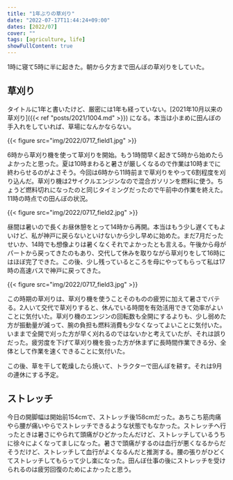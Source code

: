 ```yaml
---
title: "1年ぶりの草刈り"
date: "2022-07-17T11:44:24+09:00"
dates: [2022/07]
cover: ""
tags: [agriculture, life]
showFullContent: true
---
```


1時に寝て5時に半に起きた。朝から夕方まで田んぼの草刈りをしていた。

## 草刈り

タイトルに1年と書いたけど、厳密には1年も経っていない。[2021年10月以来の草刈り]({{< ref "posts/2021/1004.md" >}}) になる。本当は小まめに田んぼの手入れをしていれば、草場になんかならない。

{{< figure src="img/2022/0717_field1.jpg" >}}

6時から草刈り機を使って草刈りを開始。もう1時間早く起きて5時から始めたらよかったと思った。夏は10時まわると暑さが厳しくなるので作業は10時までに終わらせるのがよさそう。今回は6時から11時前まで草刈りをやって6割程度を刈り込んだ。草刈り機は2サイクルエンジンなので混合ガソリンを燃料に使う。ちょうど燃料切れになったのと同じタイミングだったので午前中の作業を終えた。11時の時点での田んぼの状況。

{{< figure src="img/2022/0717_field2.jpg" >}}

昼間は暑いので長くお昼休憩をとって14時から再開。本当はもう少し遅くてもよいけど、私が神戸に戻らないといけないから少し早めに始めた。まだ7月だったせいか、14時でも想像よりは暑くなくそれでよかったとも言える。午後から母がパートから戻ってきたのもあり、交代して休みを取りながら草刈りをして16時にはほぼ完了できた。この後、少し残っているところを母にやってもらって私は17時の高速バスで神戸に戻ってきた。

{{< figure src="img/2022/0717_field3.jpg" >}}

この時期の草刈りは、草刈り機を使うことそのものの疲労に加えて暑さでバテる。2人いて交代で草刈りすると、休んでいる時間を有効活用できて効率がよいことに気付いた。草刈り機のエンジンの回転数も全開にするよりも、少し弱めた方が振動量が減って、腕の負担も燃料消費も少なくなってよいことに気付いた。いままで全開で刈った方が早く刈れるのではないかと考えていたが、それは誤りだった。疲労度を下げて草刈り機を扱った方が休まずに長時間作業できる分、全体として作業を速くできることに気付いた。

この後、草を干して乾燥したら焼いて、トラクターで田んぼを耕す。それは9月の連休にする予定。

## ストレッチ

今日の開脚幅は開始前154cmで、ストレッチ後158cmだった。あちこち筋肉痛やら腰が痛いやらでストレッチできるような状態でもなかった。ストレッチへ行ったときは暑さにやられて頭痛がひどかったんだけど、ストレッチしているうちに徐々によくなってましになった。暑さで頭痛がするのは血行が悪くなるからだそうだけど、ストレッチして血行がよくなるんだと推測する。腰の張りがひどくてストレッチしてもらって少し楽になった。田んぼ仕事の後にストレッチを受けられるのは疲労回復のためによかったと思う。
